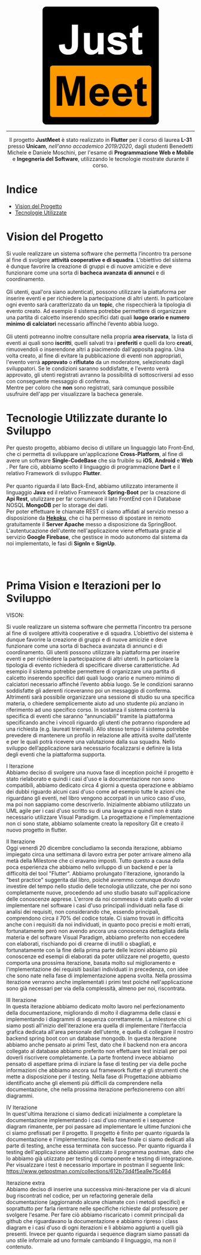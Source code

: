 
<p align="center">
  <img src="https://github.com/Cosmo997/Justmeet/blob/master/justmeetfrontend/assets/images/logo_black.png">
</p>

---

<p align="center">
    Il progetto <b>JustMeet</b> è stato realizzato in <b>Flutter</b> per il corso di laurea <b>L-31</b> presso <b>Unicam</b>, <i>nell'anno accademico 2019/2020</i>, dagli studenti Benedetti Michele e Daniele Moschini, per l'esame di <b>Programmazione Web e Mobile</b> e <b>Ingegneria del Software</b>, utilizzando le tecnologie mostrate durante il corso.
</p>

# Indice  

- [Vision del Progetto](#vision)
- [Tecnologie Utilizzate](#tec)

# Vision del Progetto <a name = "vision"></a>

Si vuole realizzare un sistema software che permetta l’incontro tra persone al fine di svolgere **attività cooperative e di squadra**. L’obiettivo del sistema è dunque favorire la creazione di gruppi e di nuove amicizie e deve funzionare come una sorta di **bacheca avanzata di annunci** e di coordinamento.<br><br>
Gli utenti, qual'ora siano autenticati, possono utilizzare la piattaforma per inserire eventi e per richiedere la partecipazione di altri utenti. In particolare ogni evento sarà caratterizzato da un **topic**, che rispecchierà la tipologia di evento creato. 
Ad esempio il sistema potrebbe permettere di organizzare una partita di calcetto inserendo specifici dati quali **luogo orario e numero minimo di calciatori** necessario affinché l’evento abbia luogo. <br><br>
Gli utenti potreanno inoltre consultare nella propria **area riservata**, la lista di eventi ai quali sono **iscritti**, quelli salvati tra i **preferiti** e quelli da loro **creati**, rimuovendoli o inserendone altri a piacimendo dall'apposita pagina.
Una volta creato, al fine di evitare la pubblicazione di eventi non appropriati, l'evento verrà **approvato** o **rifiutato** da un moderatore, selezionato dagli sviluppatori.
Se le condizioni saranno soddisfatte, e l'evento verrà approvato, gli utenti registrati avranno la possibilità di sottoscriversi ad esso con conseguente messaggio di conferma.<br>
Mentre per coloro che **non** sono registrati, sarà comunque possibile usufruire dell'app per visualizzare la bacheca generale.

# Tecnologie Utilizzate durante lo Sviluppo <a name = "tec"></a>

Per questo progetto, abbiamo deciso di utillare un linguaggio lato Front-End, che ci permetta di sviluppare un'applicazione **Cross-Platform**, al fine di avere un software **Single-CodeBase** che sia fruibile su **iOS**, **Android** e **Web** .
Per fare ciò, abbiamo scelto il linguaggio di programmazione **Dart** e il relativo Framework di sviluppo **Flutter**.
<br><br>
Per quanto riguarda il lato Back-End, abbiamo utilizzato interamente il linguaggio **Java** ed il relativo Framework **Spring-Boot** per la creazione di **Api Rest**, utulizzare per far comunicare il lato FrontEnd con il Database NOSQL **MongoDB** per lo storage dei dati.
<br>
Per poter effettuare le chiamate REST ci siamo affidati al servizio messo a disposizione da [**Hekoku**](https://www.heroku.com/), che ci ha permesso di spostare in remoto gratuitamente il **Server Apache** messo a disposizione da SpringBoot. <br>
L'autentucazione dell'utente nell'applicazione viene effettuata grazie al servizio **Google Firebase**, che gestisce in modo autonomo dal sistema da noi implementato, le fasi di **SignIn** e **SignUp**.

<br><br>
# Prima Vision e Iterazioni per lo Sviluppo 

VISON:<BR>

Si vuole realizzare un sistema software che permetta l’incontro tra persone al fine di svolgere attività cooperative e di squadra. L’obiettivo del sistema è dunque favorire la creazione di gruppi e di nuove amicizie e deve funzionare come una sorta di bacheca avanzata di annunci e di coordinamento.
Gli utenti possono utilizzare la piattaforma per inserire eventi e per richiedere la partecipazione di altri utenti. In particolare la tipologia di evento richiederà di specificare diverse caratteristiche. Ad esempio il sistema potrebbe permettere di organizzare una partita di calcetto inserendo specifici dati quali luogo orario e numero minimo di calciatori necessario affinché l’evento abbia luogo. Se le condizioni saranno soddisfatte gli aderenti riceveranno poi un messaggio di conferma.
Altrimenti sarà possibile organizzare una sessione di studio su una specifica materia, o chiedere semplicemente aiuto ad uno studente più anziano in riferimento ad uno specifico corso.
In sostanza il sistema conterrà la specifica di eventi che saranno “annunciabili” tramite la piattaforma specificando anche i vincoli riguardo gli utenti che potranno rispondere ad una richiesta (e.g. laureati triennali).
Allo stesso tempo il sistema potrebbe prevedere di mantenere un profilo in relazione alle attività svolte dall’utente e per le quali potrà ricevere una valutazione dalla sua squadra.
Nello sviluppo dell’applicazione sarà necessario focalizzarsi e definire la lista degli eventi che la piattaforma supporta.



I Iterazione<BR>
Abbiamo deciso di svolgere una nuova fase di inception poiché il progetto è stato rielaborato e quindi i casi d'uso e la documentazione non sono compatibili, abbiamo dedicato circa 4 giorni a questa operazione e abbiamo dei dubbi riguardo alcuni casi d'uso come ad esempio tutte le azioni che riguardano gli eventi, nel libro vengono accorpati in un unico caso d'uso, ma poi non sappiamo come descriverlo.
Inizialmente abbiamo utilizzato un UML agile per i casi d'uso scritto su di una lavagna e quindi non è stato necessario utilizzare Visual Paradigm.
La progettazione e l'implementazione non ci sono state, abbiamo solamente creato la repository Git e creato il nuovo progetto in flutter.


II Iterazione<BR>
Oggi venerdì 20 dicembre concludiamo la seconda iterazione, abbiamo impiegato circa una settimana di lavoro extra per poter arrivare almeno alla metà della Milestone che ci eravamo imposti.
Tutto questo a causa della poca esperienza che abbiamo nello sviluppo di un backend e per la difficoltà del tool "Flutter". Abbiamo prolungato l'iterazione, ignorando la "best practice" suggerita dal libro, poiché avremmo comunque dovuto investire del tempo nello studio delle tecnologia utilizzate, che per noi sono completamente nuove, procedendo ad uno studio basato sull'applicazione delle conoscenze apprese.
L'errore da noi commesso è stato quello di voler implementare nel software i casi d'uso principali individuati nella fase di analisi dei requisiti, non considerando che, essendo principali, comprendono circa il 70% del codice totale.
Ci siamo trovati in difficoltà anche con i requisiti da noi individuati, in quanto poco precisi e molti errati, fortunatamente però non avendo ancora una conoscenza dettagliata della materia e del software Visual Paradigm, abbiamo preferito non eccedere con elaborati, rischiando poi di crearne di inutili o sbagliati, e fortunatamente con la fine della prima parte delle lezioni abbiamo più conoscenze ed esempi di elaborati da poter utilizzare nel progetto, questo comporta una prossima iterazione, basata molto sul miglioramento e l'implementazione dei requisiti basilari individuati in precedenza, con idee che sono nate nella fase di implementazione appena svolta.
Nella prossima iterazione verranno anche implementati i primi test poiché nell'applicazione sono già necessari per via della complessità, almeno per noi, riscontrata.

III Iterazione<BR>
In questa iterazione abbiamo dedicato molto lavoro nel perfezionamento della documentazione, migliorando di molto il diagramma delle classi e implementando i diagrammi di sequenza correttamente.
La milestone chi ci siamo posti all'inizio dell'iterazione era quella di implementare l'iterfaccia grafica dedicata all'area personale dell'utente, e quella di collegare il nostro backend spring boot con un database mongodb.
In questa iterazione abbiamo anche pensato ai primi Test, dato che il backend non era ancora collegato al database abbiamo preferito non effettuare test iniziali per poi doverli riscrivere completamente.
La parte frontend invece abbiamo pensato di aspettare prima di inziare la fase di testing per via delle poche informazioni che abbiamo ancora sul framework flutter e gli strumenti che mette a disposizione per il testing.
Nella fase di Progettazione abbiamo identificato anche gli elementi più difficili da comprendere nella documentazione, che nella prossima iterazione perfezioneremo con altri diagrammi.
  
IV Iterazione<BR>
In quest'ultima iterazione ci siamo dedicati inizialmente a completare la documentazione implementando i casi d'uso rimanenti e i sequence diagram rimanente, per poi passare ad implementare le ultime funzioni che ci siamo prefissati per il progetto.
Il progetto è finito per quanto riguarda la documentazione e l'implementazione. Nella fase finale ci siamo dedicati alla parte di testing, anche essa terminata con successo.
 Per quanto riguarda il testing dell'applicazione abbiamo utilizzato il programma postman, dato che lo abbiamo già utiizzato per testing di componente e testing di integrazione.
Per visualzzare i test è necessario importare in postman il seguente link:
https://www.getpostman.com/collections/612b73d4f5ea9e75c464
  
 Iterazione extra<BR>
Abbiamo deciso di inserire una successiva mini-iterazione per via di alcuni bug riscontrati nel codice, per un refactoring generale della documentazione (aggiornando alcune chiamate con i metodi specifici) e soprattutto per farla rientrare nelle specifiche richieste dal professore per svolgere l'esame.
Per fare ciò abbiamo riscaricato i commit principali da github che riguardavano la documentazione e abbiamo ripreso i class diagram e i casi d'uso di ogni iterazioni e li abbiamo aggiunti a quelli già presenti.
Invece per quanto riguarda i sequence diagram siamo passati da uno stile informale ad uno formale cambiando il linguaggio, ma non il contenuto.

